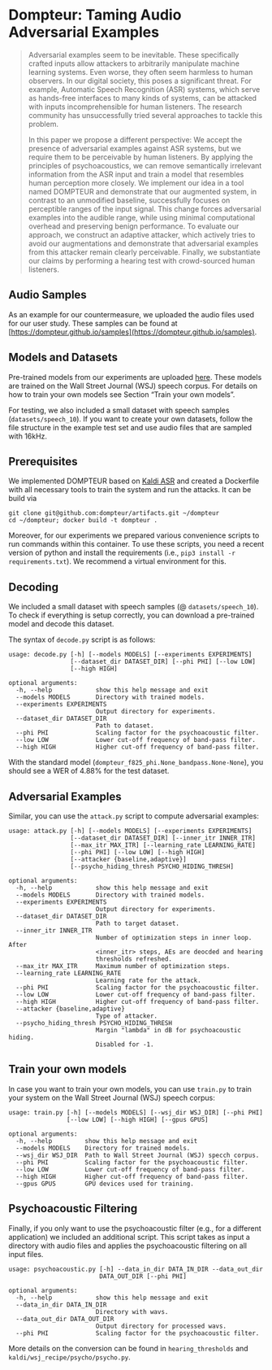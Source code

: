 # Dompteur: Taming Audio Adversarial Examples

>Adversarial examples seem to be inevitable. These specifically crafted inputs allow attackers to arbitrarily manipulate machine learning systems. Even worse, they often seem harmless to human observers. In our digital society, this poses a significant threat. For example, Automatic Speech Recognition (ASR) systems, which serve as hands-free interfaces to many kinds of systems, can be attacked with inputs incomprehensible for human listeners. The research community has unsuccessfully tried several approaches to tackle this problem.
>
> In this paper we propose a different perspective: We accept the presence of adversarial examples against ASR systems, but we require them to be perceivable by human listeners. By applying the principles of psychoacoustics, we can remove semantically irrelevant information from the ASR input and train a model that resembles human perception more closely. We implement our idea in a tool named DOMPTEUR and demonstrate that our augmented system, in contrast to an unmodified baseline, successfully focuses on perceptible ranges of the input signal. This change forces adversarial examples into the audible range, while using minimal computational overhead and preserving benign performance. To evaluate our approach, we construct an adaptive attacker, which actively tries to avoid our augmentations and demonstrate that adversarial examples from this attacker remain clearly perceivable. Finally, we substantiate our claims by performing a hearing test with crowd-sourced human listeners.

## Audio Samples

As an example for our countermeasure, we uploaded the audio files used for our user study. These samples can be found at [https://dompteur.github.io/samples](https://dompteur.github.io/samples).

## Models and Datasets

Pre-trained models from our experiments are uploaded [here](https://drive.google.com/drive/folders/1MA8e_NRaOycCd9EgHKIFiT5MhVa0zeQO?usp=sharing). These models are trained on the Wall Street Journal (WSJ) speech corpus. For details on how to train your own models see Section “Train your own models”.

For testing, we also included a small dataset with speech samples (`datasets/speech_10`). If you want to create your own datasets, follow the file structure in the example test set and use audio files that are sampled with 16kHz.

## Prerequisites

We implemented DOMPTEUR based on [Kaldi ASR](https://kaldi-asr.org) and created a Dockerfile with all necessary tools to train the system and run the attacks. It can be build via

```
git clone git@github.com:dompteur/artifacts.git ~/dompteur
cd ~/dompteur; docker build -t dompteur .
```

Moreover, for our experiments we prepared various convenience scripts to run commands within this container. To use these scripts, you need a recent version of python and install the requirements (i.e., `pip3 install -r requirements.txt`). We recommend a virtual environment for this.


## Decoding

We included a small dataset with speech samples (@ `datasets/speech_10`). To check if everything is setup correctly, you can download a pre-trained model and decode this dataset.

The syntax of `decode.py` script is as follows:

```
usage: decode.py [-h] [--models MODELS] [--experiments EXPERIMENTS]
                 [--dataset_dir DATASET_DIR] [--phi PHI] [--low LOW]
                 [--high HIGH]

optional arguments:
  -h, --help            show this help message and exit
  --models MODELS       Directory with trained models.
  --experiments EXPERIMENTS
                        Output directory for experiments.
  --dataset_dir DATASET_DIR
                        Path to dataset.
  --phi PHI             Scaling factor for the psychoacoustic filter.
  --low LOW             Lower cut-off frequency of band-pass filter.
  --high HIGH           Higher cut-off frequency of band-pass filter.
```

With the standard model (`dompteur_f825_phi.None_bandpass.None-None`), you should see a WER of 4.88% for the test dataset.

## Adversarial Examples

Similar, you can use the `attack.py` script to compute adversarial examples: 

```
usage: attack.py [-h] [--models MODELS] [--experiments EXPERIMENTS]
                 [--dataset_dir DATASET_DIR] [--inner_itr INNER_ITR]
                 [--max_itr MAX_ITR] [--learning_rate LEARNING_RATE]
                 [--phi PHI] [--low LOW] [--high HIGH]
                 [--attacker {baseline,adaptive}]
                 [--psycho_hiding_thresh PSYCHO_HIDING_THRESH]

optional arguments:
  -h, --help            show this help message and exit
  --models MODELS       Directory with trained models.
  --experiments EXPERIMENTS
                        Output directory for experiments.
  --dataset_dir DATASET_DIR
                        Path to target dataset.
  --inner_itr INNER_ITR
                        Number of optimization steps in inner loop. After
                        <inner_itr> steps, AEs are deocded and hearing
                        thresholds refreshed.
  --max_itr MAX_ITR     Maximum number of optimization steps.
  --learning_rate LEARNING_RATE
                        Learning rate for the attack.
  --phi PHI             Scaling factor for the psychoacoustic filter.
  --low LOW             Lower cut-off frequency of band-pass filter.
  --high HIGH           Higher cut-off frequency of band-pass filter.
  --attacker {baseline,adaptive}
                        Type of attacker.
  --psycho_hiding_thresh PSYCHO_HIDING_THRESH
                        Margin "lambda" in dB for psychoacoustic hiding.
                        Disabled for -1.
```

## Train your own models

In case you want to train your own models, you can use `train.py` to train your system on the Wall Street Journal (WSJ) speech corpus:

```
usage: train.py [-h] [--models MODELS] [--wsj_dir WSJ_DIR] [--phi PHI]
                [--low LOW] [--high HIGH] [--gpus GPUS]

optional arguments:
  -h, --help         show this help message and exit
  --models MODELS    Directory for trained models.
  --wsj_dir WSJ_DIR  Path to Wall Street Journal (WSJ) specch corpus.
  --phi PHI          Scaling factor for the psychoacoustic filter.
  --low LOW          Lower cut-off frequency of band-pass filter.
  --high HIGH        Higher cut-off frequency of band-pass filter.
  --gpus GPUS        GPU devices used for training.
```

## Psychoacoustic Filtering

Finally, if you only want to use the psychoacoustic filter (e.g., for a different application) we included an additional script. This script takes as input a directory with audio files and applies the psychoacoustic filtering on all input files.

```
usage: psychoacoustic.py [-h] --data_in_dir DATA_IN_DIR --data_out_dir
                         DATA_OUT_DIR [--phi PHI]

optional arguments:
  -h, --help            show this help message and exit
  --data_in_dir DATA_IN_DIR
                        Directory with wavs.
  --data_out_dir DATA_OUT_DIR
                        Output directory for processed wavs.
  --phi PHI             Scaling factor for the psychoacoustic filter.
```

More details on the conversion can be found in `hearing_thresholds` and `kaldi/wsj_recipe/psycho/psycho.py`.